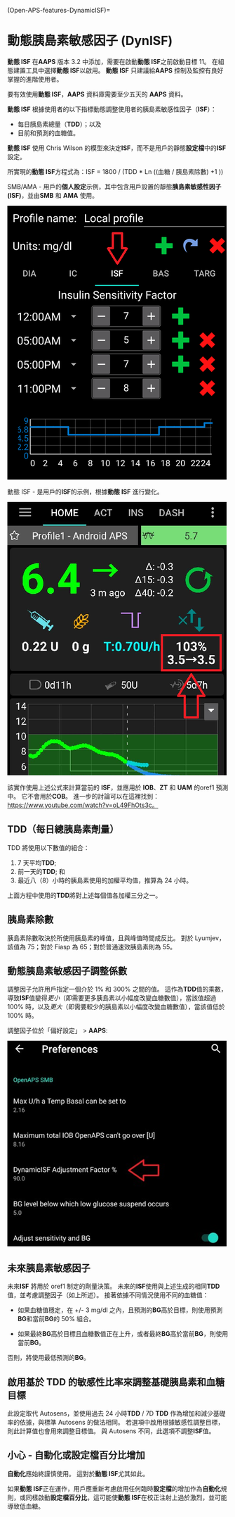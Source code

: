 (Open-APS-features-DynamicISF)=
# 動態胰島素敏感因子 (DynISF)
**動態 ISF** 在**AAPS** 版本 3.2 中添加，需要在啟動**動態 ISF**之前啟動目標 11。 在組態建置工具中選擇**動態 ISF**以啟用。 **動態 ISF** 只建議給**AAPS** 控制及監控有良好掌握的進階使用者。

要有效使用**動態 ISF**，**AAPS** 資料庫需要至少五天的 **AAPS** 資料。

**動態 ISF** 根據使用者的以下指標動態調整使用者的胰島素敏感性因子（**ISF**）：

- 每日胰島素總量（**TDD**）；以及
- 目前和預測的血糖值。

**動態 ISF** 使用 Chris Wilson 的模型來決定**ISF**，而不是用戶的靜態**設定檔**中的**ISF** 設定。

所實現的**動態 ISF**方程式為：ISF = 1800 / (TDD * Ln ((血糖 / 胰島素除數) +1 ))

SMB/AMA - 用戶的**個人設定**示例，其中包含用戶設置的靜態**胰島素敏感性因子(ISF)**，並由**SMB** 和 **AMA** 使用。

![靜態 ISF](../images/DynISF1.png)

動態 ISF - 是用戶的**ISF**的示例，根據**動態 ISF** 進行變化。

![實作使用上述方程計算當前<strong x-id="1">ISF</strong>，並在 oref1 預測中用於<strong x-id="1">體內胰島素</strong>、<strong x-id="1">ZT</strong> 和 <strong x-id="1">UAM</strong>。](../images/DynISF2.png)

該實作使用上述公式來計算當前的 **ISF**，並應用於 **IOB**、**ZT** 和 **UAM** 的oref1 預測中。 它不會用於**COB**。  進一步的討論可以在這裡找到：https://www.youtube.com/watch?v=oL49FhOts3c。

## TDD（每日總胰島素劑量）
TDD 將使用以下數值的組合：
1.  7 天平均**TDD**;
2.  前一天的**TDD**; 和
3.  最近八（8）小時的胰島素使用的加權平均值，推算為 24 小時。

上面方程中使用的**TDD**將對上述每個值各加權三分之一。

## 胰島素除數
胰島素除數取決於所使用胰島素的峰值，且與峰值時間成反比。 對於 Lyumjev，該值為 75；對於 Fiasp 為 65；對於普通速效胰島素則為 55。

## 動態胰島素敏感因子調整係數
調整因子允許用戶指定一個介於 1% 和 300% 之間的值。 這作為**TDD**值的乘數，導致**ISF**值變得*更小*（即需要更多胰島素以小幅度改變血糖數值），當該值超過 100% 時，以及*更大*（即需要較少的胰島素以小幅度改變血糖數值），當該值低於 100% 時。

調整因子位於「偏好設定」 > **AAPS**:

![因子 ISF](../images/DynISF3.png)


## 未來胰島素敏感因子

未來**ISF** 將用於 oref1 制定的劑量決策。  未來的**ISF**使用與上述生成的相同**TDD**值，並考慮調整因子（如上所述）。 接著依據不同情況使用不同的血糖值：

* 如果血糖值穩定，在 +/- 3 mg/dl 之內，且預測的**BG**高於目標，則使用預測**BG**和當前**BG**的 50% 組合。

* 如果最終**BG**高於目標且血糖數值正在上升，或者最終**BG**高於當前**BG**，則使用當前**BG**。

否則，將使用最低預測的**BG**。

## 啟用基於 TDD 的敏感性比率來調整基礎胰島素和血糖目標

此設定取代 Autosens，並使用過去 24 小時**TDD** / 7D **TDD** 作為增加和減少基礎率的依據，與標準 Autosens 的做法相同。 若選項中啟用根據敏感性調整目標，則此計算值也會用來調整目標值。 與 Autosens 不同，此選項不調整**ISF**值。

## 小心 - 自動化或設定檔百分比增加
**自動化**應始終謹慎使用。 這對於**動態 ISF**尤其如此。

如果**動態 ISF**正在運作，用戶應重新考慮啟用任何臨時**設定檔**的增加作為**自動化**規則，或同樣啟動**設定檔百分比**，這可能使**動態 ISF**在校正注射上過於激烈，並可能導致低血糖。
